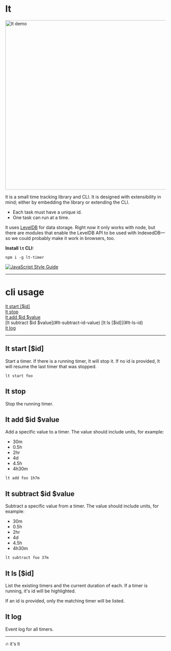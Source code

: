 # lt

<img src='http://i.imgur.com/e5KPnPp.gif' alt='lt demo' width='532' />

lt is a small time tracking library and CLI. It is designed with extensibility
in mind; either by embedding the library or extending the CLI.

- Each task must have a unique id.
- One task can run at a time.

lt uses [LevelDB](http://leveldb.org) for data storage. Right now it only works
with node, but there are modules that enable the LevelDB API to be used with
IndexedDB—so we could probably make it work in browsers, too.

**Install `lt` CLI:**

`npm i -g lt-timer`

[![JavaScript Style Guide](https://cdn.rawgit.com/feross/standard/master/badge.svg)](https://github.com/feross/standard)

***

# cli usage

[lt start [$id]](#lt-start-id)  
[lt stop](#lt-stop)  
[lt add $id $value](#lt-add-id-value)  
[lt subtract $id $value](#lt-subtract-id-value)  
[lt ls [$id]](#lt-ls-id)  
[lt log](#lt-log)

***

## lt start [$id]

Start a timer. If there is a running timer, lt will stop it. If no id is
provided, lt will resume the last timer that was stopped.

`lt start foo`

## lt stop

Stop the running timer.

## lt add $id $value

Add a specific value to a timer. The value should include units, for example:

- 30m
- 0.5h
- 2hr
- 4d
- 4.5h
- 4h30m

`lt add foo 1h7m`

## lt subtract $id $value

Subtract a specific value from a timer. The value should include units,
for example:

- 30m
- 0.5h
- 2hr
- 4d
- 4.5h
- 4h30m

`lt subtract foo 37m`

## lt ls [$id]

List the existing timers and the current duration of each. If a timer is
running, it's id will be highlighted.

If an id is provided, only the matching timer will be listed.

## lt log

Event log for all timers.

***

🔥 it's lt